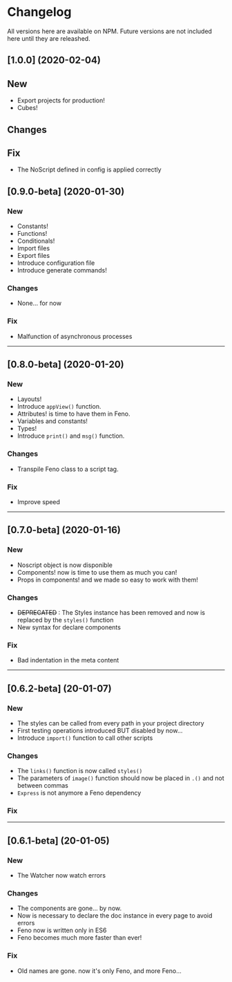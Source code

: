 # Changelog

All versions here are available on NPM. Future versions are not included here until they are releashed.

## [1.0.0] (2020-02-04)

## New
- Export projects for production!
- Cubes!

## Changes

## Fix
- The NoScript defined in config is applied correctly

## [0.9.0-beta] (2020-01-30)

### New
- Constants!
- Functions!
- Conditionals!
- Import files
- Export files
- Introduce configuration file
- Introduce generate commands!

### Changes
- None... for now

### Fix
- Malfunction of asynchronous processes

-------------------------------------------------

## [0.8.0-beta] (2020-01-20)

### New
- Layouts!
- Introduce `appView()` function.
- Attributes! is time to have them in Feno.
- Variables and constants!
- Types!
- Introduce `print()` and `msg()` function.

### Changes
- Transpile Feno class to a script tag.

### Fix
- Improve speed

--------------------------------------------------

## [0.7.0-beta] (2020-01-16)

### New
- Noscript object is now disponible
- Components! now is time to use them as much you can!
- Props in components! and we made so easy to work with them!


### Changes
- ~~DEPRECATED~~ : The Styles instance has been removed and now is replaced by the `styles()` function
- New syntax for declare components

### Fix
- Bad indentation in the meta content

--------------------------------------------------

## [0.6.2-beta] (20-01-07)

### New
- The styles can be called from every path in your project directory
- First testing operations introduced BUT disabled by now...
- Introduce `import()` function to call other scripts

### Changes
- The `links()` function is now called `styles()`
- The parameters of `image()` function should now be placed in `.()` and not between commas
- `Express` is not anymore a Feno dependency

### Fix

--------------------------------------------------

## [0.6.1-beta] (20-01-05)

### New
- The Watcher now watch errors

### Changes
- The components are gone... by now.
- Now is necessary to declare the doc instance in every page to avoid errors
- Feno now is written only in ES6
- Feno becomes much more faster than ever!

### Fix
- Old names are gone. now it's only Feno, and more Feno...